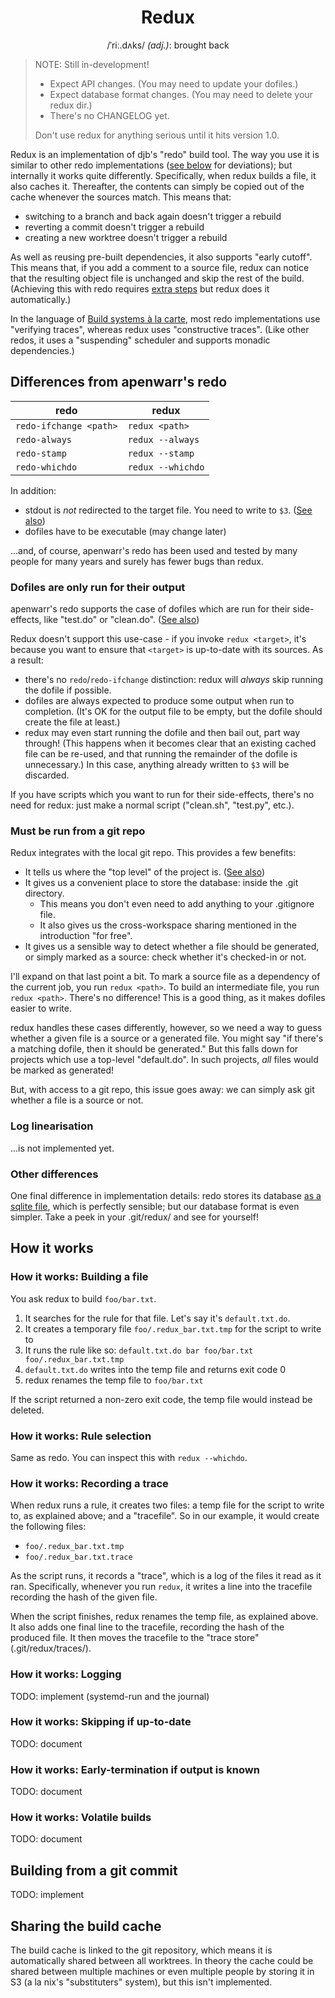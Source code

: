 <h1 align="center">Redux</h1>
<p align="center">/ˈriː.dʌks/ <em>(adj.)</em>: brought back</p>

> NOTE: Still in-development!
> 
> * Expect API changes.  (You may need to update your dofiles.)
> * Expect database format changes.  (You may need to delete your redux dir.)
> * There's no CHANGELOG yet.
> 
> Don't use redux for anything serious until it hits version 1.0.

Redux is an implementation of djb's "redo" build tool.  The way you use it is
similar to other redo implementations ([see below][deviations] for deviations);
but internally it works quite differently.  Specifically, when redux builds a
file, it also caches it.  Thereafter, the contents can simply be copied out of
the cache whenever the sources match.  This means that:

* switching to a branch and back again doesn't trigger a rebuild
* reverting a commit doesn't trigger a rebuild
* creating a new worktree doesn't trigger a rebuild

As well as reusing pre-built dependencies, it also supports "early cutoff".
This means that, if you add a comment to a source file, redux can notice
that the resulting object file is unchanged and skip the rest of the build.
(Achieving this with redo requires [extra steps][early cutoff] but redux does
it automatically.)

In the language of [Build systems à la carte], most redo implementations use
"verifying traces", whereas redux uses "constructive traces".  (Like other
redos, it uses a "suspending" scheduler and supports monadic dependencies.)

[deviations]: #differences_from_apenwarrs_redo
[apenwarr]: https://github.com/apenwarr/redo
[Build systems à la carte]: https://www.cambridge.org/core/services/aop-cambridge-core/content/view/097CE52C750E69BD16B78C318754C7A4/S0956796820000088a.pdf/build-systems-a-la-carte-theory-and-practice.pdf
[early cutoff]: https://redo.readthedocs.io/en/latest/FAQSemantics/#if-a-target-is-identical-after-rebuilding-how-do-i-prevent-dependents-from-being-rebuilt

## Differences from apenwarr's redo

redo                   | redux             
-----------------------|-------------------
`redo-ifchange <path>` | `redux <path>`
`redo-always`          | `redux --always`
`redo-stamp`           | `redux --stamp`
`redo-whichdo`         | `redux --whichdo`

In addition:

* stdout is _not_ redirected to the target file.  You need to write to `$3`.
  ([See also][stdout])
* dofiles have to be executable (may change later)

...and, of course, apenwarr's redo has been used and tested by many people for
many years and surely has fewer bugs than redux.

[stdout]: https://redo.readthedocs.io/en/latest/FAQSemantics/#isnt-it-confusing-to-capture-stdout-by-default

### Dofiles are only run for their output

apenwarr's redo supports the case of dofiles which are run for their
side-effects, like "test.do" or "clean.do".  ([See also][unchanged])

[unchanged]: https://redo.readthedocs.io/en/latest/FAQSemantics/#why-does-redo-target-redo-even-unchanged-targets

Redux doesn't support this use-case - if you invoke `redux <target>`, it's
because you want to ensure that `<target>` is up-to-date with its sources.  As
a result:

* there's no `redo`/`redo-ifchange` distinction: redux will _always_ skip running
  the dofile if possible.
* dofiles are always expected to produce some output when run to completion.
  (It's OK for the output file to be empty, but the dofile should create the
  file at least.)
* redux may even start running the dofile and then bail out, part way through!
  (This happens when it becomes clear that an existing cached file can be
  re-used, and that running the remainder of the dofile is unnecessary.)  In
  this case, anything already written to `$3` will be discarded.

If you have scripts which you want to run for their side-effects, there's no
need for redux: just make a normal script ("clean.sh", "test.py", etc.).

### Must be run from a git repo

Redux integrates with the local git repo.  This provides a few benefits:

* It tells us where the "top level" of the project is.  ([See also][top-level])
* It gives us a convenient place to store the database: inside the .git
  directory.
  * This means you don't even need to add anything to your .gitignore
    file.
  * It also gives us the cross-workspace sharing mentioned in the introduction
    "for free".
* It gives us a sensible way to detect whether a file should be generated, or
  simply marked as a source: check whether it's checked-in or not.

I'll expand on that last point a bit.  To mark a source file as a dependency
of the current job, you run `redux <path>`.  To build an intermediate file, you
run `redux <path>`.  There's no difference!  This is a good thing, as it makes
dofiles easier to write.

redux handles these cases differently, however, so we need a way to guess
whether a given file is a source or a generated file. You might say "if there's
a matching dofile, then it should be generated." But this falls down for
projects which use a top-level "default.do".  In such projects, _all_ files
would be marked as generated!

But, with access to a git repo, this issue goes away: we can simply ask git
whether a file is a source or not.

[top-level]: https://redo.readthedocs.io/en/latest/FAQImpl/#how-does-redo-store-dependencies

### Log linearisation

...is not implemented yet.

### Other differences

One final difference in implementation details: redo stores its database [as a
sqlite file][sqlite], which is perfectly sensible; but our database format is
even simpler.  Take a peek in your .git/redux/ and see for yourself!

[sqlite]: https://redo.readthedocs.io/en/latest/FAQImpl/#isnt-using-sqlite3-overkill-and-un-djb-ish

## How it works

### How it works: Building a file

You ask redux to build `foo/bar.txt`.

1. It searches for the rule for that file.  Let's say it's `default.txt.do`.
2. It creates a temporary file `foo/.redux_bar.txt.tmp` for the script to write to
3. It runs the rule like so: `default.txt.do bar foo/bar.txt foo/.redux_bar.txt.tmp`
4. `default.txt.do` writes into the temp file and returns exit code 0
5. redux renames the temp file to `foo/bar.txt`

If the script returned a non-zero exit code, the temp file would instead be
deleted.

### How it works: Rule selection

Same as redo.  You can inspect this with `redux --whichdo`.

### How it works: Recording a trace

When redux runs a rule, it creates two files: a temp file for the script to
write to, as explained above; and a "tracefile".  So in our example, it would
create the following files:

* `foo/.redux_bar.txt.tmp`
* `foo/.redux_bar.txt.trace`

As the script runs, it records a "trace", which is a log of the files it read
as it ran.  Specifically, whenever you run `redux`, it writes a line into the
tracefile recording the hash of the given file.

When the script finishes, redux renames the temp file, as explained above.  It
also adds one final line to the tracefile, recording the hash of the produced
file.  It then moves the tracefile to the "trace store" (.git/redux/traces/).

### How it works: Logging

TODO: implement (systemd-run and the journal)

### How it works: Skipping if up-to-date

TODO: document

### How it works: Early-termination if output is known

TODO: document

### How it works: Volatile builds

TODO: document

## Building from a git commit

TODO: implement

## Sharing the build cache

The build cache is linked to the git repository, which means it is automatically
shared between all worktrees.  In theory the cache could be shared between
multiple machines or even multiple people by storing it in S3 (a la nix's
"substituters" system), but this isn't implemented.
